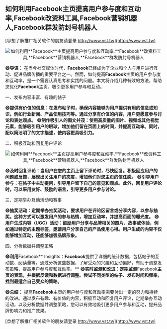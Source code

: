 ## **如何利用**Facebook**主页提高用户参与度和互动率,**Facebook**改资料工具,**Facebook**营销机器人,**Facebook**群发防封号机器人**

[😍想了解推广相关软件的朋友请登录 http://www.vst.tw](http://www.vst.tw)

 <center><img src="https://vst.tw/MP4/tuiguang/png/7.png" alt="如何利用**Facebook**主页提高用户参与度和互动率,**Facebook**改资料工具,**Facebook**营销机器人,**Facebook**群发防封号机器人"></center>

**😄导语：**
在当今社交媒体时代，**Facebook**已经成为了企业和个人与用户进行互动、促进品牌传播的重要平台之一。然而，如何提高**Facebook**主页的用户参与度和互动率，是一个需要认真思考和实践的问题。本文将介绍几种有效的方法，帮助您优化**Facebook**主页，吸引更多用户参与和互动。

一、发布内容丰富、有趣的帖子

**😄提供有价值的信息：在发布帖子时，确保内容能够为用户提供有用的信息或知识，例如行业新闻、产品使用技巧等。通过分享有价值的内容，用户更愿意参与讨论和表达观点。**
**😄制作吸引人的图文并茂：使用高质量的图片、视频或其他视觉元素，能够吸引用户的眼球，增加他们留在页面上的时间，并提高互动率。同时，配以简洁明了的文字描述，使内容更具吸引力。**

二、积极互动和回复用户评论

 <center><img src="https://vst.tw/MP4/tuiguang/png/8.png" alt="如何利用**Facebook**主页提高用户参与度和互动率,**Facebook**改资料工具,**Facebook**营销机器人,**Facebook**群发防封号机器人"></center>

**😄及时回复评论：当用户在您的主页上留下评论时，尽快回复。积极回应用户的问题或反馈，展现出关注用户的态度，增加他们对您主页的信任感。**
**😄引导用户参与：在帖子中主动提问，引导用户留下自己的意见和观点。此外，回复用户评论时，可以采用友好、鼓励的语言，引导更多用户参与讨论。**

三、定期举办互动活动和赛事

**😄抽奖活动：定期举办抽奖活动，要求用户在评论区留言或分享内容，以参与抽奖。这种方式可以激发用户的参与热情，增加互动率，并提高页面的曝光度。**
**😄用户生成内容（UGC）活动：鼓励用户分享与品牌相关的照片、故事或体验，例如通过特定的主题标签，邀请用户分享自己的产品使用心得。用户生成的内容不仅能够增加互动，还能够加强品牌形象。**

四、分析数据并调整策略

**😄利用**Facebook** Insights：**Facebook**提供了详细的统计数据，包括帖子的互动数、阅读量等。通过分析这些数据，了解受众的兴趣和互动偏好，有助于调整发布策略，提高用户参与度和互动率。**
**😄实时监测和改进：定期监测**Facebook**主页的表现，并根据反馈和数据进行调整。尝试不同类型的帖子、发布时间和频率，找到最适合自己受众的策略。**

**😄总结：**
提高**Facebook**主页的用户参与度和互动率需要付出一定的努力和持续的改进。通过发布有趣、有价值的内容，积极互动和回复用户评论，定期举办互动活动，以及分析数据并调整策略，您可以有效地吸引更多用户参与和互动，提升品牌影响力和推广效果。

[😍想了解推广相关软件的朋友请登录 http://www.vst.tw](http://www.vst.tw)



